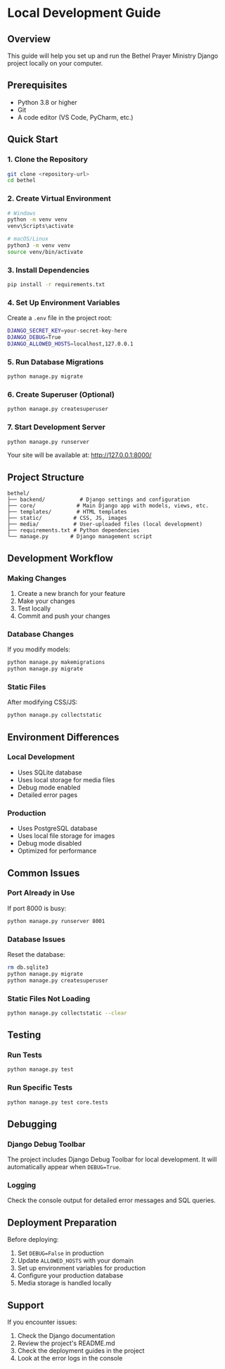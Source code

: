 # Local Development Guide

## Overview
This guide will help you set up and run the Bethel Prayer Ministry Django project locally on your computer.

## Prerequisites
- Python 3.8 or higher
- Git
- A code editor (VS Code, PyCharm, etc.)

## Quick Start

### 1. Clone the Repository
```bash
git clone <repository-url>
cd bethel
```

### 2. Create Virtual Environment
```bash
# Windows
python -m venv venv
venv\Scripts\activate

# macOS/Linux
python3 -m venv venv
source venv/bin/activate
```

### 3. Install Dependencies
```bash
pip install -r requirements.txt
```

### 4. Set Up Environment Variables
Create a `.env` file in the project root:
```bash
DJANGO_SECRET_KEY=your-secret-key-here
DJANGO_DEBUG=True
DJANGO_ALLOWED_HOSTS=localhost,127.0.0.1
```

### 5. Run Database Migrations
```bash
python manage.py migrate
```

### 6. Create Superuser (Optional)
```bash
python manage.py createsuperuser
```

### 7. Start Development Server
```bash
python manage.py runserver
```

Your site will be available at: http://127.0.0.1:8000/

## Project Structure

```
bethel/
├── backend/           # Django settings and configuration
├── core/             # Main Django app with models, views, etc.
├── templates/        # HTML templates
├── static/          # CSS, JS, images
├── media/           # User-uploaded files (local development)
├── requirements.txt # Python dependencies
└── manage.py       # Django management script
```

## Development Workflow

### Making Changes
1. Create a new branch for your feature
2. Make your changes
3. Test locally
4. Commit and push your changes

### Database Changes
If you modify models:
```bash
python manage.py makemigrations
python manage.py migrate
```

### Static Files
After modifying CSS/JS:
```bash
python manage.py collectstatic
```

## Environment Differences

### Local Development
- Uses SQLite database
- Uses local storage for media files
- Debug mode enabled
- Detailed error pages

### Production
- Uses PostgreSQL database
- Uses local file storage for images
- Debug mode disabled
- Optimized for performance

## Common Issues

### Port Already in Use
If port 8000 is busy:
```bash
python manage.py runserver 8001
```

### Database Issues
Reset the database:
```bash
rm db.sqlite3
python manage.py migrate
python manage.py createsuperuser
```

### Static Files Not Loading
```bash
python manage.py collectstatic --clear
```

## Testing

### Run Tests
```bash
python manage.py test
```

### Run Specific Tests
```bash
python manage.py test core.tests
```

## Debugging

### Django Debug Toolbar
The project includes Django Debug Toolbar for local development. It will automatically appear when `DEBUG=True`.

### Logging
Check the console output for detailed error messages and SQL queries.

## Deployment Preparation

Before deploying:
1. Set `DEBUG=False` in production
2. Update `ALLOWED_HOSTS` with your domain
3. Set up environment variables for production
4. Configure your production database
5. Media storage is handled locally

## Support

If you encounter issues:
1. Check the Django documentation
2. Review the project's README.md
3. Check the deployment guides in the project
4. Look at the error logs in the console 